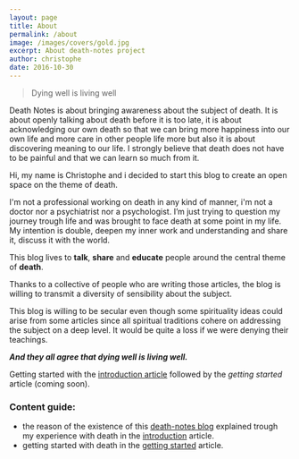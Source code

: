 ```yaml
---
layout: page
title: About
permalink: /about
image: /images/covers/gold.jpg
excerpt: About death-notes project
author: christophe
date: 2016-10-30
---
```


>Dying well is living well

Death Notes is about bringing awareness about the subject of death. It is about openly talking about death before it is too late, it is about acknowledging our own death so that we can  bring more happiness into our own life and more care in other people life more but also it is about discovering meaning to our life.
I strongly believe that death does not have to be painful and that we can learn so much from it.

Hi, my name is Christophe and i decided to start this blog to create an open space on the theme of death.

I'm not a professional working on death in any kind of manner,  i'm not a doctor nor a psychiatrist nor a psychologist. I’m just trying to question my journey trough life and was brought to face death at some point in my life.
My intention is double, deepen my inner work and understanding and share it, discuss it with the world.

This blog lives to **talk**, **share** and **educate** people around the central theme of **death**.

Thanks to a collective of people who are writing those articles, the blog is willing to transmit a diversity of sensibility about the subject.

This blog is willing to be secular even though some spirituality  ideas could arise from some articles since all spiritual traditions cohere on addressing the subject on a deep level. It would be quite a loss if we were denying their teachings.

***And they all agree that dying well is living well.***

Getting started with the [introduction article](/introduction) followed by the *getting started* article (coming soon).


### Content guide:

- the reason of the existence of this [death-notes blog](/) explained trough my experience with death in the [introduction](/introduction) article.
- getting started with death in the [getting started](/getting-started) article.